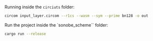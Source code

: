 Running inside the `circiuts` folder:

```sh
circom input_layer.circom --r1cs --wasm --sym --prime bn128 -o out
```
Run the project inside the `sonobe_scheme`` folder:

```sh
cargo run --release
```
